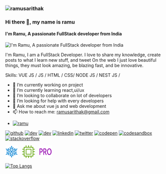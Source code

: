 
### <p align="left"> <img src="https://komarev.com/ghpvc/?username=ramusarithak&label=Profile%20views&color=0e75b6&style=flat" alt="ramusarithak" /> </p>

### Hi there 👋, my name is ramu 
####  I'm Ramu, A passionate FullStack developer from India
![ I'm Ramu, A passionate FullStack developer from India](https://i.postimg.cc/3rqCRJPM/Group-2.png)

 I'm Ramu, I am a FullStack Developer. I love to share my knowledge, create posts to what I learn new stuff, and tweet 
On the web I just love beautiful things, they must look amazing, be blazing fast, and be innovative.




Skills: VUE JS  / JS / HTML / CSS/ NODE JS / NEST JS / 

- 🔭 I’m currently working on project  
- 🌱 I’m currently learning react,ui/ux 
- 👯 I’m looking to collaborate on lot of developers 
- 🤔 I’m looking for help with every developers 
- 💬 Ask me about vue js and web development  
- 📫 How to reach me: ramusarithak@gmail.com 
- <p align="left"> <a href="https://twitter.com/ramu" target="blank"><img src="https://img.shields.io/twitter/follow/ramu?logo=twitter&style=for-the-badge" alt="ramu" /></a> </p>


[<img src='https://cdn.jsdelivr.net/npm/simple-icons@3.0.1/icons/github.svg' alt='github' height='40'>](https://github.com/https://github.com/ramusarithak)  [<img src='https://cdn.jsdelivr.net/npm/simple-icons@3.0.1/icons/dev-dot-to.svg' alt='dev' height='40'>](https://dev.to/https://dev.to/settings/profile)  [<img src='https://cdn.jsdelivr.net/npm/simple-icons@3.0.1/icons/hashnode.svg' alt='dev' height='40'>](https://hashnode.com/@ramuStar)  [<img src='https://cdn.jsdelivr.net/npm/simple-icons@3.0.1/icons/linkedin.svg' alt='linkedin' height='40'>](https://www.linkedin.com/in/https://www.linkedin.com/in/ramu-k-925872190//)  [<img src='https://cdn.jsdelivr.net/npm/simple-icons@3.0.1/icons/twitter.svg' alt='twitter' height='40'>](https://twitter.com/https://twitter.com/ramu79616285)  [<img src='https://cdn.jsdelivr.net/npm/simple-icons@3.0.1/icons/codepen.svg' alt='codepen' height='40'>](https://codepen.io/https://codepen.io/RamuStar)  [<img src='https://cdn.jsdelivr.net/npm/simple-icons@3.0.1/icons/codesandbox.svg' alt='codesandbox' height='40'>](https://codesandbox.io/u/https://codesandbox.io/u/ramuStar)  [<img src='https://cdn.jsdelivr.net/npm/simple-icons@3.0.1/icons/stackoverflow.svg' alt='stackoverflow' height='40'>](https://stackoverflow.com/users/https://stackoverflow.com/users/13733022/ramu-k)  

<a href='https://archiveprogram.github.com/'><img src='https://raw.githubusercontent.com/acervenky/animated-github-badges/master/assets/acbadge.gif' width='40' height='40'></a> <a href='https://docs.github.com/en/developers'><img src='https://raw.githubusercontent.com/acervenky/animated-github-badges/master/assets/devbadge.gif' width='40' height='40'></a> <a href='https://github.com/pricing'><img src='https://raw.githubusercontent.com/acervenky/animated-github-badges/master/assets/pro.gif' width='40' height='40'></a> 

[![Top Langs](https://github-readme-stats.vercel.app/api/top-langs/?username=https://github.com/ramusarithak)](https://github.com/anuraghazra/github-readme-stats)




